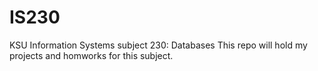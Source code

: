 # IS230
KSU Information Systems subject 230: Databases
This repo will hold my projects and homworks for this subject.

